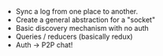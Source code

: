 
- Sync a log from one place to another.
- Create a general abstraction for a "socket"
- Basic discovery mechanism with no auth
- Queries / reducers (basically redux)
- Auth -> P2P chat!